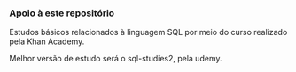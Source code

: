 ### Apoio à este repositório

Estudos básicos relacionados à linguagem SQL por meio do curso realizado pela Khan Academy.

Melhor versão de estudo será o sql-studies2, pela udemy.
